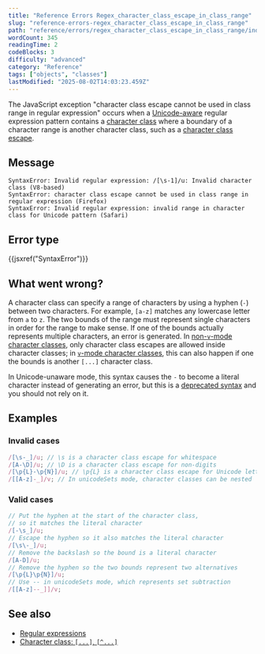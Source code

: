 ```yaml
---
title: "Reference Errors Regex_character_class_escape_in_class_range"
slug: "reference-errors-regex_character_class_escape_in_class_range"
path: "reference/errors/regex_character_class_escape_in_class_range/index.md"
wordCount: 345
readingTime: 2
codeBlocks: 3
difficulty: "advanced"
category: "Reference"
tags: ["objects", "classes"]
lastModified: "2025-08-02T14:03:23.459Z"
---
```



The JavaScript exception "character class escape cannot be used in class range in regular expression" occurs when a [Unicode-aware](/en-US/docs/Web/JavaScript/Reference/Global_Objects/RegExp/unicode#unicode-aware_mode) regular expression pattern contains a [character class](/en-US/docs/Web/JavaScript/Reference/Regular_expressions/Character_class) where a boundary of a character range is another character class, such as a [character class escape](/en-US/docs/Web/JavaScript/Reference/Regular_expressions/Character_class_escape).

## Message

```plain
SyntaxError: Invalid regular expression: /[\s-1]/u: Invalid character class (V8-based)
SyntaxError: character class escape cannot be used in class range in regular expression (Firefox)
SyntaxError: Invalid regular expression: invalid range in character class for Unicode pattern (Safari)
```

## Error type

{{jsxref("SyntaxError")}}

## What went wrong?

A character class can specify a range of characters by using a hyphen (`-`) between two characters. For example, `[a-z]` matches any lowercase letter from `a` to `z`. The two bounds of the range must represent single characters in order for the range to make sense. If one of the bounds actually represents multiple characters, an error is generated. In [non-`v`-mode character classes](/en-US/docs/Web/JavaScript/Reference/Regular_expressions/Character_class#non-v-mode_character_class), only character class escapes are allowed inside character classes; in [`v`-mode character classes](/en-US/docs/Web/JavaScript/Reference/Regular_expressions/Character_class#v-mode_character_class), this can also happen if one the bounds is another `[...]` character class.

In Unicode-unaware mode, this syntax causes the `-` to become a literal character instead of generating an error, but this is a [deprecated syntax](/en-US/docs/Web/JavaScript/Reference/Deprecated_and_obsolete_features#regexp) and you should not rely on it.

## Examples

### Invalid cases

```js example-bad
/[\s-_]/u; // \s is a character class escape for whitespace
/[A-\D]/u; // \D is a character class escape for non-digits
/[\p{L}-\p{N}]/u; // \p{L} is a character class escape for Unicode letters
/[[A-z]-_]/v; // In unicodeSets mode, character classes can be nested
```

### Valid cases

```js example-good
// Put the hyphen at the start of the character class,
// so it matches the literal character
/[-\s_]/u;
// Escape the hyphen so it also matches the literal character
/[\s\-_]/u;
// Remove the backslash so the bound is a literal character
/[A-D]/u;
// Remove the hyphen so the two bounds represent two alternatives
/[\p{L}\p{N}]/u;
// Use -- in unicodeSets mode, which represents set subtraction
/[[A-z]--_]]/v;
```

## See also

- [Regular expressions](/en-US/docs/Web/JavaScript/Reference/Regular_expressions)
- [Character class: `[...]`, `[^...]`](/en-US/docs/Web/JavaScript/Reference/Regular_expressions/Character_class)
